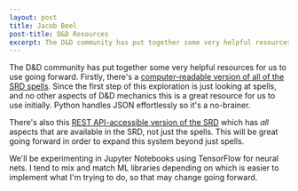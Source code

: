 ```yaml
---
layout: post
title: Jacob Beel
post-title: D&D Resources
excerpt: The D&D community has put together some very helpful resources for us to use going forward.
---
```


The D&D community has put together some very helpful resources for us to use going forward. Firstly, there's a [computer-readable version of all of the SRD spells](https://github.com/tadzik/5e-spells). Since the first step of this exploration is just looking at spells, and no other aspects of D&D mechanics this is a great resource for us to use initially. Python handles JSON effortlessly so it's a no-brainer.

There's also this [REST API-accessible version of the SRD](http://dnd5eapi.co) which has _all_ aspects that are available in the SRD, not just the spells. This will be great going forward in order to expand this system beyond just spells.

We'll be experimenting in Jupyter Notebooks using TensorFlow for neural nets. I tend to mix and match ML libraries depending on which is easier to implement what I'm trying to do, so that may change going forward.